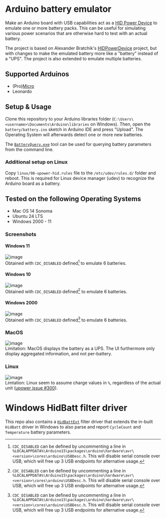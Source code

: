 # Arduino battery emulator
Make an Arduino board with USB capabilities act as a [HID Power Device](https://www.usb.org/sites/default/files/pdcv11.pdf) to emulate one or more battery packs. This can be useful for simulating various power scenarios that are otherwise hard to test with an actual battery.

The project is based on Alexander Bratchik's [HIDPowerDevice](https://github.com/abratchik/HIDPowerDevice) project, but with changes to make the emulated battery more like a "battery" instead of a "UPS". The project is also extended to emulate multiple batteries.

## Supported Arduinos
* (Pro)[Micro](https://docs.arduino.cc/hardware/micro/)
* Leonardo

## Setup & Usage
Clone this repository to your Arduino libraries folder (`C:\Users\<username>\Documents\Arduino\libraries` on Windows). Then, open the `battery/battery.ino` sketch in Arduino IDE and press "Upload". The Operating System will afterwards detect one or more new batteries.

The [`BatteryQuery.exe`](https://github.com/forderud/BatterySimulator) tool can be used for querying battery parameters from the command line.

### Additional setup on Linux
Copy `linux/98-upower-hid.rules` file to the `/etc/udev/rules.d/` folder and reboot. This is required for Linux device manager (udev) to recognize the Arduino board as a battery. 

## Tested on the following Operating Systems
* Mac OS 14 Sonoma
* Ubuntu 24 LTS 
* Windows 2000 - 11

### Screenshots
#### Windows 11
![image](https://github.com/user-attachments/assets/3e878c38-26f7-47d4-83f7-550039ceaae2)  
Obtained with `CDC_DISABLED` defined[^1] to emulate 6 batteries.

#### Windows 10
![image](https://github.com/user-attachments/assets/1ed60c05-b280-4781-a16f-40c1f56f2a1c)  
Obtained with `CDC_DISABLED` defined[^1] to emulate 6 batteries.

#### Windows 2000
![image](https://github.com/user-attachments/assets/e1bae398-1769-468a-80fb-083cc57f32b3)  
Obtained with `CDC_DISABLED` defined[^1] to emulate 6 batteries.

[^1]: `CDC_DISABLED` can be defined by uncommenting a line in `%LOCALAPPDATA%\Arduino15\packages\arduino\hardware\avr\<version>\cores\arduino\USBDesc.h`. This will disable serial console over USB, which will free up 3 USB endpoints for alternative usage.

### MacOS
![image](https://github.com/user-attachments/assets/ec24ff0f-f7c7-46ef-9882-22ae3cd5c4bf)  
Limitation: MacOS displays the battery as a UPS. The UI furthermore only display aggregated information, and not per-battery.

### Linux
![image](https://github.com/user-attachments/assets/26d1babd-27d4-40c8-beef-d3f7f88c0dc1)  
Limtation: Linux seem to assume charge values in `%`, regardless of the actual unit ([upower issue #300](https://gitlab.freedesktop.org/upower/upower/-/issues/300)).


# Windows HidBatt filter driver
This repo also contains a [`HidBattExt`](HidBattExt/) filter driver that extends the in-built `HidBatt` driver in Windows to also parse and report `CycleCount` and `Temperature` battery parameters.
